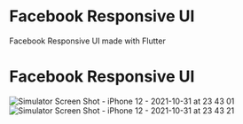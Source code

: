 # Facebook Responsive UI
Facebook Responsive UI made with Flutter

# Facebook Responsive UI
![Simulator Screen Shot - iPhone 12 - 2021-10-31 at 23 43 01](https://user-images.githubusercontent.com/61854420/139603707-329da178-71d7-4233-8c5d-2beda71f7e9f.png)
![Simulator Screen Shot - iPhone 12 - 2021-10-31 at 23 43 21](https://user-images.githubusercontent.com/61854420/139603709-55d3adad-7a2d-47f4-96b8-af3c5f26b65c.png)

